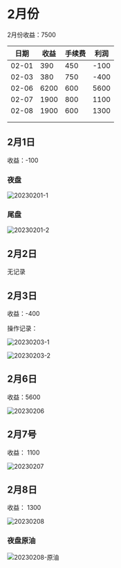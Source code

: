 # 2月份

2月份收益：7500

| 日期  | 收益 | 手续费 | 利润 |
| ----- | ---- | ------ | ---- |
| 02-01 | 390  | 450    | -100 |
| 02-03 | 380  | 750    | -400 |
| 02-06 | 6200 | 600    | 5600 |
| 02-07 | 1900 | 800    | 1100 |
| 02-08 | 1900 | 600    | 1300 |
|       |      |        |      |
|       |      |        |      |



## 2月1日

收益：-100

### 夜盘

![20230201-1](../../images/202302/20230201-1.png)



### 尾盘

![20230201-2](../../images/202302/20230201-2.png)



## 2月2日

无记录



## 2月3日

收益：-400



操作记录：

![20230203-1](../../images/202302/20230203-1.png)



![20230203-2](../../images/202302/20230203-2.jpeg)



## 2月6日

收益：5600



![20230206](../../images/202302/20230206.jpeg)





## 2月7号

收益： 1100



![20230207](../../images/202302/20230207.png)





## 2月8日

收益： 1300



![20230208](../../images/202302/20230208.png)





### 夜盘原油

![20230208-原油](../../images/202302/20230208-原油.jpeg)


